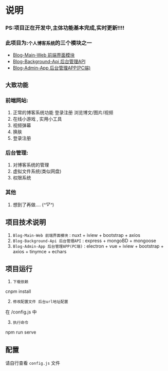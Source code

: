 # 说明

### PS:项目正在开发中,主体功能基本完成,实时更新!!!!

### 此项目为:`个人博客系统`的三个模块之一

+ [Blog-Main-Web 前端界面模块](https://github.com/xiaohuohumax/Blog-Main-Web)
+ [Blog-Background-Api 后台管理API](https://github.com/xiaohuohumax/Blog-Background-Api)
+ [Blog-Admin-App 后台管理APP(PC端)](https://github.com/xiaohuohumax/Blog-Admin-App)

## `大致功能`

### 前端网站:

1. 正常的博客系统功能 登录注册 浏览博文/图片/视频
2. 在线小游戏 , 实用小工具
3. 视频弹幕
4. 换肤
5. 登录注册

### 后台管理:

1. 对博客系统的管理
2. 虚拟文件系统(类似网盘)
2. 权限系统

### 其他

1. 想到了再做.... (*^▽^*)


## 项目技术说明

1. `Blog-Main-Web 前端界面模块` : nuxt + iview + bootstrap + axios
2. `Blog-Background-Api 后台管理API` : express + mongoBD + mongoose
3. `Blog-Admin-App 后台管理APP(PC端)` : electron + vue + iview + bootstrap + axios + tinymce + echars


## 项目运行

1. `下载依赖`

cnpm install

2. `修改配置文件 后台url地址配置`

在 /config.js 中

3. `执行命令`

npm run serve

## 配置

请自行查看 `config.js` 文件

